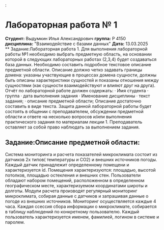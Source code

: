 : 
# Лабораторная работа № 1 

**Студент:** Выдумкин Илья Александрович 
**группа:** P 4150  
**дисциплина:** "Взаимодействие с базами данных"
**Дата:** 13.03.2025  
** Задание:Лабораторная работа 1. 
Для выполнения лабораторной работы №1 необходимо выбрать предметную область, на основании которой в следующих лабораторных работах (2,3,4) будет создаваться база данных. Необходимо составить подробное текстовое описание предметной области. Описание должно четко задавать границы домена: указаны участвующие в процессах домена сущности, должны быть описаны характеристики сущностей и показаны отношения между сущностями (как сущности взаимодействуют и влияют друг на друга). Отчёт по лабораторной работе должен содержать:
·  Имя студента
·  группа
·  дата выполнения задания
·  Именование дисциплины
·  текст задания;
·  описание предметной области;
Описание достаточно составить в виде текста. Защита данной лабораторной работы будет состоять в общении с преподавателем, обсуждении предметной области и ответе на несколько вопросов и/или выполнения практического задания по материалам лекции 1. Преподаватель оставляет за собой право наблюдать за выполнением задания.

## Задание:Описание предметной области:

Система мониторинга и расчета показателей микроклимата состоит из датчиков 2х типов( температуры и CO2) и внешних источников погоды. Каждый датчик принадлежит определенному помещени и характеризуется id. Помещения характеризуются: площадью, высотой потолков, площадью остекления и внешних стен. Пользователи обладают набором помещений, расположенном в определенном географическом месте, характеризуемом координатами широты и долготы. Модули расчета производят регулярный мониторинг микроклимата, собирая данные с датчиков и запрашивая данные о погоде из внешних источников. Мониторинг осуществляется каждые 4 часа. Каждая ссессия сбора информации о микроклимате, собирается в таблицу наблюдений по конкретному пользователю.  Каждый пользователь характеризуется именем, фамилией, логином в системе и паролем.